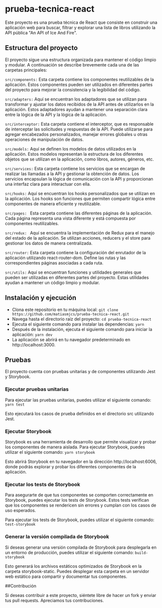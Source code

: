 # prueba-tecnica-react
Este proyecto es una prueba técnica de React que consiste en construir una aplicación web para buscar, filtrar y explorar una lista de libros utilizando la API pública "An API of Ice And Fire".

## Estructura del proyecto
El proyecto sigue una estructura organizada para mantener el código limpio y modular. A continuación se describe brevemente cada una de las carpetas principales:

`src/components:` Esta carpeta contiene los componentes reutilizables de la aplicación. Estos componentes pueden ser utilizados en diferentes partes del proyecto para mejorar la consistencia y la legibilidad del código.

`src/adapters:` Aquí se encuentran los adaptadores que se utilizan para transformar y ajustar los datos recibidos de la API antes de utilizarlos en la aplicación. Estos adaptadores ayudan a mantener una separación clara entre la lógica de la API y la lógica de la aplicación.

`src/interceptor:` Esta carpeta contiene el interceptor, que es responsable de interceptar las solicitudes y respuestas de la API. Puede utilizarse para agregar encabezados personalizados, manejar errores globales u otras operaciones de manipulación de datos.

`src/models:` Aquí se definen los modelos de datos utilizados en la aplicación. Estos modelos representan la estructura de los diferentes objetos que se utilizan en la aplicación, como libros, autores, géneros, etc.

`src/services:` Esta carpeta contiene los servicios que se encargan de realizar las llamadas a la API y gestionar la obtención de datos. Los servicios encapsulan la lógica de comunicación con la API y proporcionan una interfaz clara para interactuar con ella.

`src/hooks:` Aquí se encuentran los hooks personalizados que se utilizan en la aplicación. Los hooks son funciones que permiten compartir lógica entre componentes de manera eficiente y reutilizable.

`src/pages: ` Esta carpeta contiene las diferentes páginas de la aplicación. Cada página representa una vista diferente y está compuesta por componentes reutilizables.

`src/redux: ` Aquí se encuentra la implementación de Redux para el manejo del estado de la aplicación. Se utilizan acciones, reducers y el store para gestionar los datos de manera centralizada.

`src/router:` Esta carpeta contiene la configuración del enrutador de la aplicación utilizando react-router-dom. Define las rutas y las correspondientes páginas asociadas a cada ruta.

`src/utils:` Aquí se encuentran funciones y utilidades generales que pueden ser utilizadas en diferentes partes del proyecto. Estas utilidades ayudan a mantener un código limpio y modular.

## Instalación y ejecución
-  Clona este repositorio en tu máquina local: `git clone https://github.com/matiasmjcs/prueba-tecnica-react.git`
-  Navega hasta el directorio raíz del proyecto: `cd prueba-tecnica-react`
-  Ejecuta el siguiente comando para instalar las dependencias: `yarn`
-  Después de la instalación, ejecuta el siguiente comando para iniciar la aplicación: `yarn dev`
-  La aplicación se abrirá en tu navegador predeterminado en http://localhost:3000.

## Pruebas
El proyecto cuenta con pruebas unitarias y de componentes utilizando Jest y Storybook.

### Ejecutar pruebas unitarias
Para ejecutar las pruebas unitarias, puedes utilizar el siguiente comando: `yarn test`

Esto ejecutará los casos de prueba definidos en el directorio src utilizando Jest.

### Ejecutar Storybook
Storybook es una herramienta de desarrollo que permite visualizar y probar los componentes de manera aislada. Para ejecutar Storybook, puedes utilizar el siguiente comando: `yarn storybook`

Esto abrirá Storybook en tu navegador en la dirección http://localhost:6006, donde podrás explorar y probar los diferentes componentes de la aplicación.

### Ejecutar los tests de Storybook
Para asegurarte de que tus componentes se comporten correctamente en Storybook, puedes ejecutar los tests de Storybook. Estos tests verifican que los componentes se rendericen sin errores y cumplan con los casos de uso esperados.

Para ejecutar los tests de Storybook, puedes utilizar el siguiente comando: `test-storybook`

### Generar la versión compilada de Storybook
Si deseas generar una versión compilada de Storybook para desplegarla en un entorno de producción, puedes utilizar el siguiente comando: `build-storybook`

Esto generará los archivos estáticos optimizados de Storybook en la carpeta storybook-static. Puedes desplegar esta carpeta en un servidor web estático para compartir y documentar tus componentes.

##Contribución

Si deseas contribuir a este proyecto, siéntete libre de hacer un fork y enviar tus pull requests. Apreciamos tus contribuciones.




